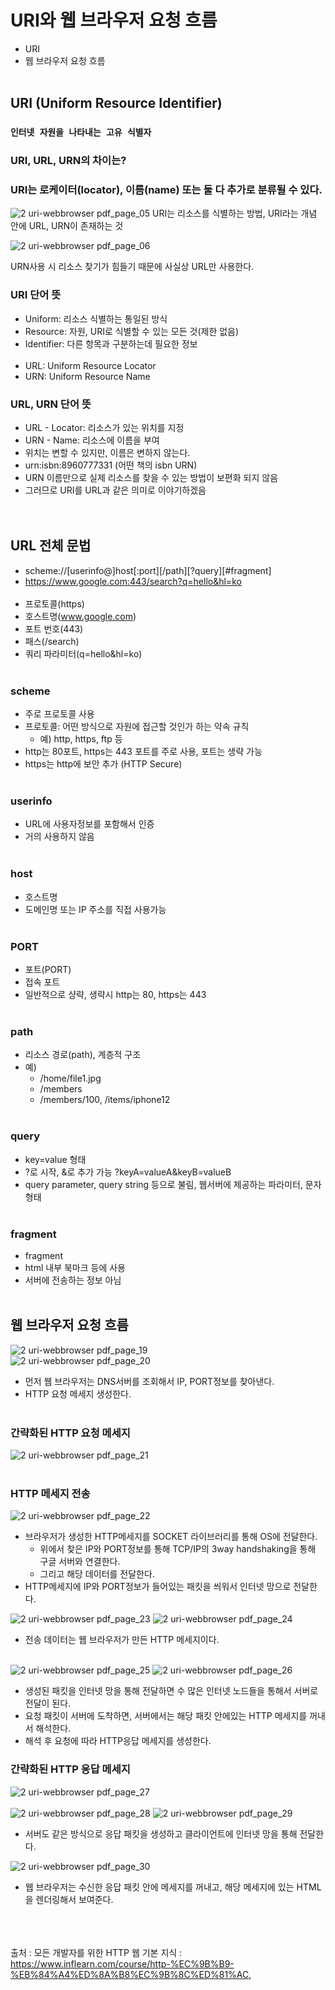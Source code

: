 # URI와 웹 브라우저 요청 흐름
- URI
- 웹 브라우저 요청 흐름
<br></br>
## URI (Uniform Resource Identifier)
### `인터넷 자원을 나타내는 고유 식별자`

### URI, URL, URN의 차이는?  
### URI는 로케이터(locator), 이름(name) 또는 둘 다 추가로 분류될 수 있다.  
![2 uri-webbrowser pdf_page_05](https://user-images.githubusercontent.com/78770230/168061969-cf33db53-285d-4a3d-ac82-3b2c4ac9b74b.png)
URI는 리소스를 식별하는 방법, URI라는 개념 안에 URL, URN이 존재하는 것  
  
![2 uri-webbrowser pdf_page_06](https://user-images.githubusercontent.com/78770230/168062642-ea99c86a-f5a3-48f9-9c50-b26e506e355c.png)

URN사용 시 리소스 찾기가 힘들기 때문에 사실상 URL만 사용한다.  

### URI 단어 뜻

- Uniform: 리소스 식별하는 통일된 방식
- Resource: 자원, URI로 식별할 수 있는 모든 것(제한 없음)
- Identifier: 다른 항목과 구분하는데 필요한 정보
<br></br>
- URL: Uniform Resource Locator
- URN: Uniform Resource Name

### URL, URN 단어 뜻

- URL - Locator: 리소스가 있는 위치를 지정
- URN - Name: 리소스에 이름을 부여
- 위치는 변할 수 있지만, 이름은 변하지 않는다.
- urn:isbn:8960777331 (어떤 책의 isbn URN)
- URN 이름만으로 실제 리소스를 찾을 수 있는 방법이 보편화 되지 않음
- 그러므로 URI를 URL과 같은 의미로 이야기하겠음  
<br></br>
## URL 전체 문법  
  
- scheme://[userinfo@]host[:port][/path][?query][#fragment]
- https://www.google.com:443/search?q=hello&hl=ko
<br></br>
- 프로토콜(https)
- 호스트명(www.google.com)
- 포트 번호(443)
- 패스(/search)
- 쿼리 파라미터(q=hello&hl=ko)
<br></br>
### scheme
- 주로 프로토콜 사용
- 프로토콜: 어떤 방식으로 자원에 접근할 것인가 하는 약속 규칙
  - 예) http, https, ftp 등
- http는 80포트, https는 443 포트를 주로 사용, 포트는 생략 가능
- https는 http에 보안 추가 (HTTP Secure)
<br></br>
### userinfo
- URL에 사용자정보를 포함해서 인증
- 거의 사용하지 않음
<br></br>
### host
- 호스트명
- 도메인명 또는 IP 주소를 직접 사용가능
<br></br>
### PORT
- 포트(PORT)
- 접속 포트
- 일반적으로 샹략, 생략시 http는 80, https는 443
<br></br>
### path
- 리소스 경로(path), 계층적 구조
- 예)
  - /home/file1.jpg
  - /members
  - /members/100, /items/iphone12
<br></br>
### query
- key=value 형태
- ?로 시작, &로 추가 가능 ?keyA=valueA&keyB=valueB
- query parameter, query string 등으로 불림, 웹서버에 제공하는 파라미터, 문자 형태
<br></br>
### fragment
- fragment
- html 내부 북마크 등에 사용
- 서버에 전송하는 정보 아님
<br></br>
## 웹 브라우저 요청 흐름
![2 uri-webbrowser pdf_page_19](https://user-images.githubusercontent.com/78770230/168277212-7dc764ec-9f5e-41ea-a62f-38f511c4eb47.png)  
![2 uri-webbrowser pdf_page_20](https://user-images.githubusercontent.com/78770230/168277273-91f07aba-5bd4-4d4d-ac75-7fdd097cdb81.png)  
- 먼저 웹 브라우저는 DNS서버를 조회해서 IP, PORT정보를 찾아낸다.
- HTTP 요청 메세지 생성한다.
<br></br>

### 간략화된 HTTP 요청 메세지
![2 uri-webbrowser pdf_page_21](https://user-images.githubusercontent.com/78770230/168278160-37e6f8c1-fd36-4962-80ba-efa3a11cd882.png)
<br></br>
### HTTP 메세지 전송
![2 uri-webbrowser pdf_page_22](https://user-images.githubusercontent.com/78770230/168278353-6c7ba20e-00c1-435b-89d8-af8a86d516ac.png)
- 브라우저가 생성한 HTTP메세지를 SOCKET 라이브러리를 통해 OS에 전달한다.
  - 위에서 찾은 IP와 PORT정보를 통해 TCP/IP의 3way handshaking을 통해 구글 서버와 연결한다.
  - 그리고 해당 데이터를 전달한다.
- HTTP메세지에 IP와 PORT정보가 들어있는 패킷을 씌워서 인터넷 망으로 전달한다.

![2 uri-webbrowser pdf_page_23](https://user-images.githubusercontent.com/78770230/168279341-94685d2a-bfa8-4e9b-97f0-d38d3c5b34b1.png)
![2 uri-webbrowser pdf_page_24](https://user-images.githubusercontent.com/78770230/168279338-57c0f34f-38ea-43c7-836c-f13ffe501893.png)
- 전송 데이터는 웹 브라우저가 만든 HTTP 메세지이다.
<br></br>

![2 uri-webbrowser pdf_page_25](https://user-images.githubusercontent.com/78770230/168279734-fcf1bb4e-a60e-4edc-b372-119897b17d91.png)
![2 uri-webbrowser pdf_page_26](https://user-images.githubusercontent.com/78770230/168279745-6f43cdd7-1074-4562-9c96-4d7e2c99df9e.png)
- 생성된 패킷을 인터넷 망을 통해 전달하면 수 많은 인터넷 노드들을 통해서 서버로 전달이 된다.
- 요청 패킷이 서버에 도착하면, 서버에서는 해당 패킷 안에있는 HTTP 메세지를 꺼내서 해석한다.
- 해석 후 요청에 따라 HTTP응답 메세지를 생성한다.


### 간략화된 HTTP 응답 메세지
![2 uri-webbrowser pdf_page_27](https://user-images.githubusercontent.com/78770230/168280407-80e21cca-da93-45c5-b7c5-9dc051628b2e.png)
<br></br>
![2 uri-webbrowser pdf_page_28](https://user-images.githubusercontent.com/78770230/168280450-ae8122b3-820a-4fd4-9417-7b823bf99882.png)
![2 uri-webbrowser pdf_page_29](https://user-images.githubusercontent.com/78770230/168280456-d98c2168-f64a-4f97-8eb2-78bfa1fb94e8.png)
- 서버도 같은 방식으로 응답 패킷을 생성하고 클라이언트에 인터넷 망을 통해 전달한다.

![2 uri-webbrowser pdf_page_30](https://user-images.githubusercontent.com/78770230/168280552-9c7fde9c-93f2-4e61-a863-98bb9972574d.png)
- 웹 브라우저는 수신한 응답 패킷 안에 메세지를 꺼내고, 해당 메세지에 있는 HTML을 렌더링해서 보여준다.
<br></br><br></br>

출처 : 모든 개발자를 위한 HTTP 웹 기본 지식 : <https://www.inflearn.com/course/http-%EC%9B%B9-%EB%84%A4%ED%8A%B8%EC%9B%8C%ED%81%AC>,
